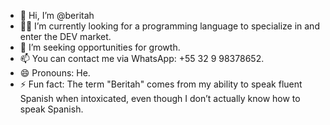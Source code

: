 - 👋 Hi, I’m @beritah
- 👀🌱 I’m currently looking for a programming language to specialize in and enter the DEV market.
- 💞️ I’m seeking opportunities for growth.
- 📫 You can contact me via WhatsApp: +55 32 9 98378652.
- 😄 Pronouns: He.
- ⚡ Fun fact: The term "Beritah" comes from my ability to speak fluent Spanish when intoxicated, even though I don’t actually know how to speak Spanish.

<!---
beritah/beritah is a ✨ special ✨ repository because its `README.md` (this file) appears on your GitHub profile.
You can click the Preview link to take a look at your changes.
--->
